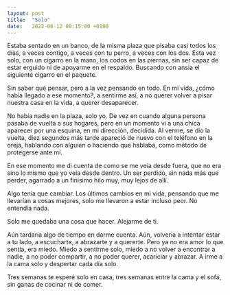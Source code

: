 ```yaml
---
layout: post
title:  "Solo"
date:   2022-06-12 00:15:00 +0100
---
```


Estaba sentado en un banco, de la misma plaza que pisaba casi todos los días, a veces contigo, a veces con tu perro, a veces con los dos. Esta vez solo, con un cigarro en la mano, los codos en las piernas, sin ser capaz de estar erguido ni de apoyarme en el respaldo. Buscando con ansia el siguiente cigarro en el paquete.

Sin saber qué pensar, pero a la vez pensando en todo. En mi vida, ¿cómo había llegado a ese momento?, a sentirme así, a no querer volver a pisar nuestra casa en la vida, a querer desaparecer.

No había nadie en la plaza, solo yo. De vez en cuando alguna persona pasaba de vuelta a sus hogares, pero en un momento vi a una chica aparecer por una esquina, en mi dirección, decidida. Al verme, se dio la vuelta, diez segundos más tarde apareció de nuevo con el teléfono en la oreja, hablando con alguien o haciendo que hablaba, como método de protegerse ante mí.

En ese momento me di cuenta de como se me veía desde fuera, que no era sino lo mismo que yo veía desde dentro. Un ser perdido, sin nada más que perder, agarrado a un finísimo hilo muy, muy lejos de allí.

Algo tenía que cambiar. Los últimos cambios en mi vida, pensando que me llevarían a cosas mejores, solo me llevaron a estar incluso peor. No entendía nada.

Solo me quedaba una cosa que hacer. Alejarme de ti.

Aún tardaría algo de tiempo en darme cuenta. Aún, volvería a intentar estar a tu lado, a escucharte, a abrazarte y a quererte. Pero ya no era amor lo que sentía, era miedo. Miedo a sentirme solo, miedo a no volver a encontrar a nadie, a no poder compartir, a no poder querer, acariciar y abrazar. A irme a la cama solo y despertar cada día solo.

Tres semanas te esperé solo en casa, tres semanas entre la cama y el sofá, sin ganas de cocinar ni de comer.

